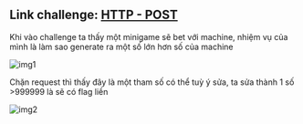 ## Link challenge: [HTTP - POST](https://www.root-me.org/en/Challenges/Web-Server/HTTP-POST)

Khi vào challenge ta thấy một minigame sẽ bet với machine, nhiệm vụ của mình là làm sao generate ra một số lớn hơn số của machine

![img1](https://i.imgur.com/6RgREfV.png)

Chặn request thì thấy đây là một tham số có thể tuỳ ý sửa, ta sửa thành 1 số >999999 là sẽ có flag liền

![img2](https://i.imgur.com/PYyFzz4.png)